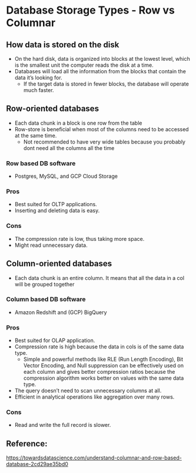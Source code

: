 # Database Storage Types - Row vs Columnar


## How data is stored on the disk
* On the hard disk, data is organized into blocks at the lowest level, which is the smallest unit the computer reads the disk at a time. 
* Databases will load all the information from the blocks that contain the data it’s looking for. 
    * If the target data is stored in fewer blocks, the database will operate much faster.


## Row-oriented databases
* Each data chunk in a block is one row from the table
* Row-store is beneficial when most of the columns need to be accessed at the same time. 
    * Not recommended to have very wide tables because you probably dont need all the columns all the time


### Row based DB software 
* Postgres, MySQL, and GCP Cloud Storage

### Pros
* Best suited for OLTP applications.
* Inserting and deleting data is easy.

### Cons
* The compression rate is low, thus taking more space.
* Might read unnecessary data.




## Column-oriented databases
* Each data chunk is an entire column. It means that all the data in a col will be grouped together


### Column based DB software 
* Amazon Redshift and (GCP) BigQuery

### Pros
* Best suited for OLAP application.
* Compression rate is high because the data in cols is of the same data type. 
    * Simple and powerful methods like RLE (Run Length Encoding), Bit Vector Encoding, and Null suppression can be effectively used on each column and gives better compression ratios because the compression algorithm works better on values with the same data type.
* The query doesn’t need to scan unnecessary columns at all.
* Efficient in analytical operations like aggregation over many rows.

### Cons
* Read and write the full record is slower.

## Reference:
https://towardsdatascience.com/understand-columnar-and-row-based-database-2cd29ae35bd0

